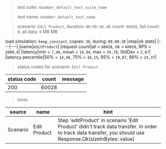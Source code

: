 > test suite: `nbomber_default_test_suite_name`

> test name: `nbomber_default_test_name`

> scenario: `Edit Product`, duration: `00:00:30`, ok count: `60028`, fail count: `0`, all data: `0` MB MB

load simulation: `keep_constant`, copies: `30`, during: `00:00:30`
|step|ok stats|
|---|---|
|name|`editProduct`|
|request count|all = `60028`, ok = `60028`, RPS = `2000,9`|
|latency|min = `7,46`, mean = `14,94`, max = `35,78`, StdDev = `2,67`|
|latency percentile|50% = `14,56`, 75% = `16,15`, 95% = `19,87`, 99% = `24,37`|
> status codes for scenario: `Edit Product`

|status code|count|message|
|---|---|---|
|200|60028||

> hints:

|source|name|hint|
|---|---|---|
|Scenario|Edit Product|Step 'editProduct' in scenario 'Edit Product' didn't track data transfer. In order to track data transfer, you should use Response.Ok(sizeInBytes: value)|
